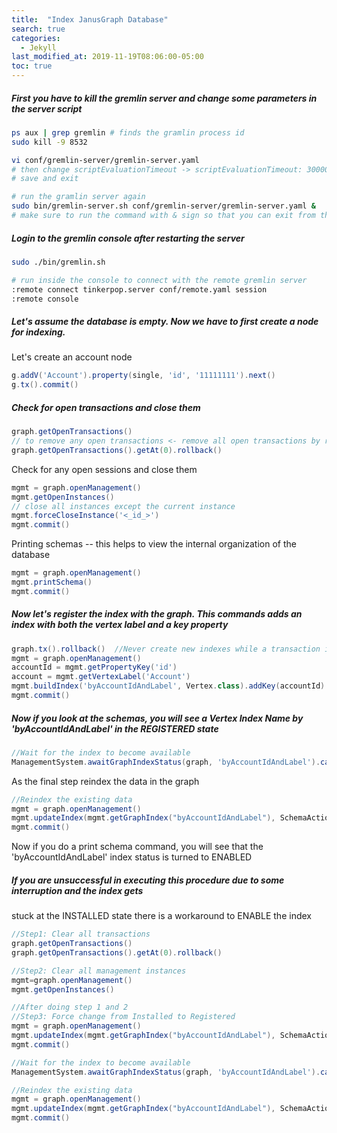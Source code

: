 ```yaml
---
title:  "Index JanusGraph Database"
search: true
categories: 
  - Jekyll
last_modified_at: 2019-11-19T08:06:00-05:00
toc: true
---
```


##### First you have to kill the gremlin server and change some parameters in the server script
```bash
ps aux | grep gremlin # finds the gramlin process id
sudo kill -9 8532

vi conf/gremlin-server/gremlin-server.yaml
# then change scriptEvaluationTimeout -> scriptEvaluationTimeout: 300000 
# save and exit

# run the gramlin server again
sudo bin/gremlin-server.sh conf/gremlin-server/gremlin-server.yaml &
# make sure to run the command with & sign so that you can exit from the the command without killing it

```

##### Login to the gremlin console after restarting the server
```bash
sudo ./bin/gremlin.sh

# run inside the console to connect with the remote gremlin server
:remote connect tinkerpop.server conf/remote.yaml session
:remote console
```

##### Let's assume the database is empty. Now we have to first create a node for indexing.
Let's create an account node

```groovy
g.addV('Account').property(single, 'id', '11111111').next()
g.tx().commit()
```

##### Check for open transactions and close them
```groovy
graph.getOpenTransactions()
// to remove any open transactions <- remove all open transactions by repeating the command
graph.getOpenTransactions().getAt(0).rollback()
```

Check for any open sessions and close them
```groovy
mgmt = graph.openManagement()
mgmt.getOpenInstances()
// close all instances except the current instance
mgmt.forceCloseInstance('<_id_>')
mgmt.commit()
```
Printing schemas -- this helps to view the internal organization of the database
```groovy
mgmt = graph.openManagement()
mgmt.printSchema()
mgmt.commit()
```

##### Now let's register the index with the graph. This commands adds an index with both the vertex label and a key property
```groovy
graph.tx().rollback()  //Never create new indexes while a transaction is active
mgmt = graph.openManagement()
accountId = mgmt.getPropertyKey('id')
account = mgmt.getVertexLabel('Account')
mgmt.buildIndex('byAccountIdAndLabel', Vertex.class).addKey(accountId).indexOnly(account).buildCompositeIndex()
mgmt.commit()
```

##### Now if you look at the schemas, you will see a Vertex Index Name by 'byAccountIdAndLabel' in the REGISTERED state
```groovy
//Wait for the index to become available
ManagementSystem.awaitGraphIndexStatus(graph, 'byAccountIdAndLabel').call()
```

As the final step reindex the data in the graph
```groovy
//Reindex the existing data
mgmt = graph.openManagement()
mgmt.updateIndex(mgmt.getGraphIndex("byAccountIdAndLabel"), SchemaAction.REINDEX).get()
mgmt.commit()
```

Now if you do a print schema command, you will see that the 'byAccountIdAndLabel' index status is turned to ENABLED


##### If you are unsuccessful in executing this procedure due to some interruption and the index gets 
stuck at the INSTALLED state there is a workaround to ENABLE the index


```groovy
//Step1: Clear all transactions
graph.getOpenTransactions()
graph.getOpenTransactions().getAt(0).rollback()

//Step2: Clear all management instances
mgmt=graph.openManagement()
mgmt.getOpenInstances() 

//After doing step 1 and 2
//Step3: Force change from Installed to Registered
mgmt = graph.openManagement()
mgmt.updateIndex(mgmt.getGraphIndex("byAccountIdAndLabel"), SchemaAction.REGISTER_INDEX).get()
mgmt.commit()

//Wait for the index to become available
ManagementSystem.awaitGraphIndexStatus(graph, 'byAccountIdAndLabel').call()

//Reindex the existing data
mgmt = graph.openManagement()
mgmt.updateIndex(mgmt.getGraphIndex("byAccountIdAndLabel"), SchemaAction.REINDEX).get()
mgmt.commit()
```

